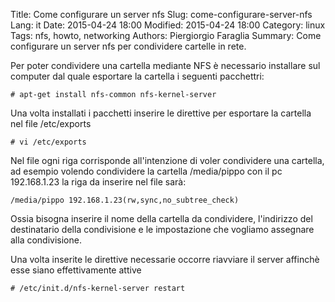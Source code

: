 Title: Come configurare un server nfs
Slug: come-configurare-server-nfs
Lang: it
Date: 2015-04-24 18:00
Modified: 2015-04-24 18:00
Category: linux
Tags: nfs, howto, networking
Authors: Piergiorgio Faraglia
Summary: Come configurare un server nfs per condividere cartelle in rete.

Per poter condividere una cartella mediante NFS è necessario installare sul 
computer dal quale esportare la cartella i seguenti pacchettri:

	# apt-get install nfs-common nfs-kernel-server
	
Una volta installati i pacchetti inserire le direttive per esportare la cartella
nel file /etc/exports

	# vi /etc/exports
	
Nel file ogni riga corrisponde all'intenzione di voler condividere una cartella,
ad esempio volendo condividere la cartella /media/pippo con il pc 192.168.1.23 la 
riga da inserire nel file sarà:

	/media/pippo 192.168.1.23(rw,sync,no_subtree_check)
	
Ossia bisogna inserire il nome della cartella da condividere, l'indirizzo del 
destinatario della condivisione e le impostazione che vogliamo assegnare alla
condivisione.

Una volta inserite le direttive necessarie occorre riavviare il server affinchè 
esse siano effettivamente attive

	# /etc/init.d/nfs-kernel-server restart
	
